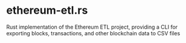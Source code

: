 # ethereum-etl.rs
Rust implementation of the Ethereum ETL project, providing a CLI for exporting blocks, transactions, and other blockchain data to CSV files
